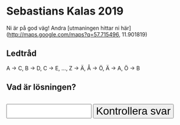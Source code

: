# Sebastians Kalas 2019
Ni är på god väg!
Andra [utmaningen hittar ni här](http://maps.google.com/maps?q=57.715496, 11.901819) 

## Ledtråd
A -> C, B -> D, C -> E, ..., Z -> Ä, Å -> Ö, Ä -> A, Ö -> B

## Vad är lösningen?
<div id="q">
    <input style="font-size: 2em; width: 8em;" id="a" data-expect="godis" type="text" />
    <button style="font-size: 2em; margin-top: 0.5em" id="sub">Kontrollera svar</button>
    <a id="link" style="display: none;" href="https://archevel.github.io/kalas2019/q3">Till nasta!</a>
</div>
